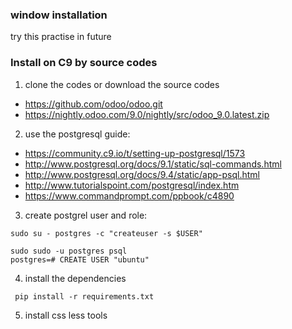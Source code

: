 ### window installation

try this practise in future

### Install on C9 by source codes

1. clone the codes or download the source codes
  - https://github.com/odoo/odoo.git
  - https://nightly.odoo.com/9.0/nightly/src/odoo_9.0.latest.zip
  
2. use the postgresql guide: 
  - https://community.c9.io/t/setting-up-postgresql/1573
  - http://www.postgresql.org/docs/9.1/static/sql-commands.html
  - http://www.postgresql.org/docs/9.4/static/app-psql.html
  - http://www.tutorialspoint.com/postgresql/index.htm
  - https://www.commandprompt.com/ppbook/c4890

3. create postgrel user and role: 

  ```
  sudo su - postgres -c "createuser -s $USER"
  
  sudo sudo -u postgres psql
  postgres=# CREATE USER "ubuntu"
  ```

4. install the dependencies

  ```
   pip install -r requirements.txt
  ```

5. install css less tools
